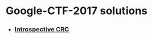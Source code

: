# Google-CTF-2017 solutions
* ### [Introspective CRC](https://github.com/Mourad-NOUAILI/Google-CTF-2017/tree/master/cryptography/Introspective-CRC)
